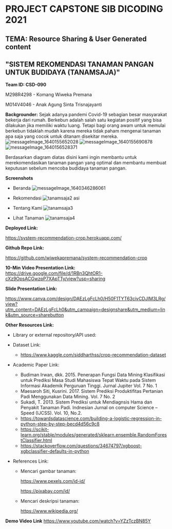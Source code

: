# **PROJECT CAPSTONE SIB DICODING 2021**
## TEMA: Resource Sharing & User Generated content
## "SISTEM REKOMENDASI TANAMAN PANGAN UNTUK BUDIDAYA (TANAMSAJA)"

**Team ID: CSD-090**

M298R4298 - Komang Wiweka Premana

M014V4046 - Anak Agung Sinta Trisnajayanti

**Backgrounder:**
Sejak adanya pandemi Covid-19 sebagian besar masyarakat bekerja dari rumah. Berkebun adalah salah satu kegiatan positif yang bisa dilakukan jika memiliki waktu luang. Tetapi bagi orang awam untuk memulai berkebun tidaklah mudah karena mereka tidak paham mengenai tanaman apa saja yang cocok untuk ditanam disekitar mereka. 
![messageImage_1640155652028](https://user-images.githubusercontent.com/89082302/147263850-cc810ade-0776-4f85-8c0e-5006f35fa395.jpg)
![messageImage_1640155690878](https://user-images.githubusercontent.com/89082302/147263862-8eec4b44-137c-4a46-a6af-61f246dca7ca.jpg)
![messageImage_1640156528371](https://user-images.githubusercontent.com/89082302/147263866-41a8ff1c-f3e8-439d-b4c6-b63b366835ba.jpg)

Berdasarkan diagram diatas disini kami ingin membantu untuk merekomendasikan tanaman pangan yang optimal dan membantu membuat keputusan sebelum mencoba budidaya tanaman pangan. 

**Screenshots**
 
 * Beranda
![messageImage_1640346286061](https://user-images.githubusercontent.com/89082302/147350106-8c08002f-56b6-4fea-9576-740b5bc47f8b.jpg)

 * Rekomendasi
 ![tanamsaja2](https://user-images.githubusercontent.com/89082302/147283103-8b8b8e8b-25ca-4759-b156-8daa60d50385.png)
asi
 
 * Tentang Kami
 ![tanamsaja3](https://user-images.githubusercontent.com/89082302/147283131-e9188418-538f-425c-bedc-bf9bd3c3a733.png)

 
 * Lihat Tanaman
![tanamsaja4](https://user-images.githubusercontent.com/89082302/147283144-6a6d3028-8fcd-4f18-8ab2-4ada3d5b9bc0.png)


**Deployed Link:**

https://system-recommendation-crop.herokuapp.com/

**Github Repo Link:**

https://github.com/wiwekapremana/system-recommendation-crop 

**10-Min Video Presentation Link:**
https://drive.google.com/file/d/1RBn3QhtOR1-cXz9OpsACGwzpP7XApTTy/view?usp=sharing 

**Slide Presentation Link:**

https://www.canva.com/design/DAEzLgFcLh0/H50F1TYT63civCDJIM3LRg/view?utm_content=DAEzLgFcLh0&utm_campaign=designshare&utm_medium=link&utm_source=sharebutton 

**Other Resources Link:**
* Library or external repository/API used:

* Dataset Link: 

  * https://www.kaggle.com/siddharthss/crop-recommendation-dataset

* Academic Paper Link:

  * Budiman Irwan, dkk. 2015. Penerapan Fungsi Data Mining Klasifikasi untuk Prediksi Masa Studi Mahasiswa Tepat Waktu pada Sistem Informasi Akademik Perguruan Tinggi. Jurnal Jupiter Vol. 7 No. 1
  * Maesaroh Siti, Kusrini. 2017. Sistem Prediksi Produktifitas Pertanian Padi Menggunakan Data Mining. Vol. 7 No. 2
  * Sukadi, T. 2013. Sistem Prediksi untuk Mendiagnsis Hama dan Penyakit Tanaman Padi. Indnesian Jurnal on computer Science – Speed (IJCSS). Vol. 10, No.2.
  * https://towardsdatascience.com/building-a-logistic-regression-in-python-step-by-step-becd4d56c9c8 
  * https://scikit-learn.org/stable/modules/generated/sklearn.ensemble.RandomForestClassifier.html 
  * https://stackoverflow.com/questions/34674797/xgboost-xgbclassifier-defaults-in-python 

* References Link:

  * Mencari gambar tanaman:
    
      https://www.pexels.com/id-id/ 
      
      https://pixabay.com/id/ 
  
  * Mencari deskripsi tanaman: 
      
      https://www.wikipedia.org/ 

**Demo Video Link**
https://www.youtube.com/watch?v=YZzTczBN85Y 
